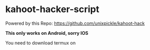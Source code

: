 # kahoot-hacker-script

Powered by this Repo: https://github.com/unixpickle/kahoot-hack

**This only works on Android, sorry IOS**

You need to download termux on
